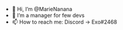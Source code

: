 - 👋 Hi, I’m @MarieNanana
- 👀 I’m a manager for few devs
- 📫 How to reach me: Discord → Exo#2468

<!---
MarieNanana/MarieNanana is a ✨ special ✨ repository because its `README.md` (this file) appears on your GitHub profile.
You can click the Preview link to take a look at your changes.
--->
